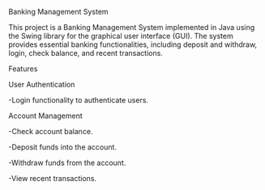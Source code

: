 Banking Management System


This project is a Banking Management System implemented in Java using the Swing library for the graphical user interface (GUI). The system provides essential banking functionalities, including deposit and withdraw, login, check balance, and recent transactions.

Features

User Authentication

-Login functionality to authenticate users.



Account Management

-Check account balance.

-Deposit funds into the account.

-Withdraw funds from the account.

-View recent transactions.
